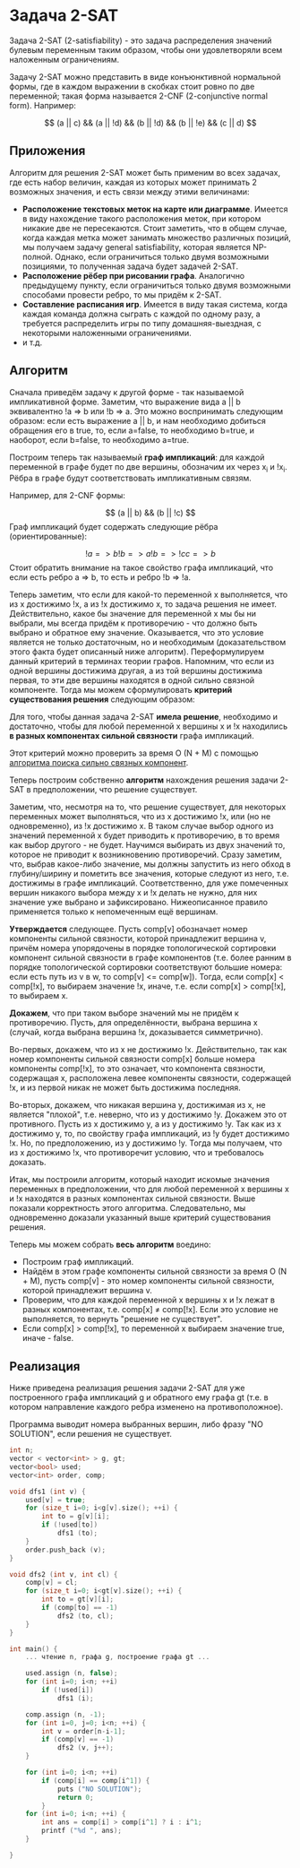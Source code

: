 # Задача 2-SAT

Задача 2-SAT (2-satisfiability) - это задача распределения значений булевым переменным таким образом, чтобы они удовлетворяли всем наложенным ограничениям.

Задачу 2-SAT можно представить в виде конъюнктивной нормальной формы, где в каждом выражении в скобках стоит ровно по две переменной; такая форма называется 2-CNF (2-conjunctive normal form). Например:

$$ (a || c) && (a || !d) && (b || !d) && (b || !e) && (c || d) $$

## Приложения

Алгоритм для решения 2-SAT может быть применим во всех задачах, где есть набор величин, каждая из которых может принимать 2 возможных значения, и есть связи между этими величинами:

* **Расположение текстовых меток на карте или диаграмме**.
Имеется в виду нахождение такого расположения меток, при котором никакие две не пересекаются.
Стоит заметить, что в общем случае, когда каждая метка может занимать множество различных позиций, мы получаем задачу general satisfiability, которая является NP-полной. Однако, если ограничиться только двумя возможными позициями, то полученная задача будет задачей 2-SAT.
* **Расположение рёбер при рисовании графа**.
Аналогично предыдущему пункту, если ограничиться только двумя возможными способами провести ребро, то мы придём к 2-SAT.
* **Составление расписания игр**.
Имеется в виду такая система, когда каждая команда должна сыграть с каждой по одному разу, а требуется распределить игры по типу домашняя-выездная, с некоторыми наложенными ограничениями.
* и т.д.

## Алгоритм

Сначала приведём задачу к другой форме - так называемой импликативной форме. Заметим, что выражение вида a || b эквивалентно !a => b или !b => a. Это можно воспринимать следующим образом: если есть выражение a || b, и нам необходимо добиться обращения его в true, то, если a=false, то необходимо b=true, и наоборот, если b=false, то необходимо a=true.

Построим теперь так называемый **граф импликаций**: для каждой переменной в графе будет по две вершины, обозначим их через x<sub>i</sub> и !x<sub>i</sub>. Рёбра в графе будут соответствовать импликативным связям.

Например, для 2-CNF формы:

$$ (a || b) && (b || !c) $$
Граф импликаций будет содержать следующие рёбра (ориентированные):

$$ !a => b
!b => a
!b => !c
c => b $$
Стоит обратить внимание на такое свойство графа импликаций, что если есть ребро a => b, то есть и ребро !b => !a.

Теперь заметим, что если для какой-то переменной x выполняется, что из x достижимо !x, а из !x достижимо x, то задача решения не имеет. Действительно, какое бы значение для переменной x мы бы ни выбрали, мы всегда придём к противоречию - что должно быть выбрано и обратное ему значение. Оказывается, что это условие является не только достаточным, но и необходимым (доказательством этого факта будет описанный ниже алгоритм). Переформулируем данный критерий в терминах теории графов. Напомним, что если из одной вершины достижима другая, а из той вершины достижима первая, то эти две вершины находятся в одной сильно связной компоненте. Тогда мы можем сформулировать **критерий существования решения** следующим образом:

Для того, чтобы данная задача 2-SAT **имела решение**, необходимо и достаточно, чтобы для любой переменной x вершины x и !x находились **в разных компонентах сильной связности** графа импликаций.

Этот критерий можно проверить за время O (N + M) с помощью [алгоритма поиска сильно связных компонент](strong_connected_components).

Теперь построим собственно **алгоритм** нахождения решения задачи 2-SAT в предположении, что решение существует.

Заметим, что, несмотря на то, что решение существует, для некоторых переменных может выполняться, что из x достижимо !x, или (но не одновременно), из !x достижимо x. В таком случае выбор одного из значений переменной x будет приводить к противоречию, в то время как выбор другого - не будет. Научимся выбирать из двух значений то, которое не приводит к возникновению противоречий. Сразу заметим, что, выбрав какое-либо значение, мы должны запустить из него обход в глубину/ширину и пометить все значения, которые следуют из него, т.е. достижимы в графе импликаций. Соответственно, для уже помеченных вершин никакого выбора между x и !x делать не нужно, для них значение уже выбрано и зафиксировано. Нижеописанное правило применяется только к непомеченным ещё вершинам.

**Утверждается** следующее. Пусть comp[v] обозначает номер компоненты сильной связности, которой принадлежит вершина v, причём номера упорядочены в порядке топологической сортировки компонент сильной связности в графе компонентов (т.е. более ранним в порядке топологической сортировки соответствуют большие номера: если есть путь из v в w, то comp[v] <= comp[w]). Тогда, если comp[x] < comp[!x], то выбираем значение !x, иначе, т.е. если comp[x] > comp[!x], то выбираем x.

**Докажем**, что при таком выборе значений мы не придём к противоречию. Пусть, для определённости, выбрана вершина x (случай, когда выбрана вершина !x, доказывается симметрично).

Во-первых, докажем, что из x не достижимо !x. Действительно, так как номер компоненты сильной связности comp[x] больше номера компоненты comp[!x], то это означает, что компонента связности, содержащая x, расположена левее компоненты связности, содержащей !x, и из первой никак не может быть достижима последняя.

Во-вторых, докажем, что никакая вершина y, достижимая из x, не является "плохой", т.е. неверно, что из y достижимо !y. Докажем это от противного. Пусть из x достижимо y, а из y достижимо !y. Так как из x достижимо y, то, по свойству графа импликаций, из !y будет достижимо !x. Но, по предположению, из y достижимо !y. Тогда мы получаем, что из x достижимо !x, что противоречит условию, что и требовалось доказать.

Итак, мы построили алгоритм, который находит искомые значения переменных в предположении, что для любой переменной x вершины x и !x находятся в разных компонентах сильной связности. Выше показали корректность этого алгоритма. Следовательно, мы одновременно доказали указанный выше критерий существования решения.

Теперь мы можем собрать **весь алгоритм** воедино:

* Построим граф импликаций.
* Найдём в этом графе компоненты сильной связности за время O (N + M), пусть comp[v] - это номер компоненты сильной связности, которой принадлежит вершина v.
* Проверим, что для каждой переменной x вершины x и !x лежат в разных компонентах, т.е. comp[x] &ne; comp[!x]. Если это условие не выполняется, то вернуть "решение не существует".
* Если comp[x] > comp[!x], то переменной x выбираем значение true, иначе - false.

## Реализация

Ниже приведена реализация решения задачи 2-SAT для уже построенного графа импликаций g и обратного ему графа gt (т.е. в котором направление каждого ребра изменено на противоположное).

Программа выводит номера выбранных вершин, либо фразу "NO SOLUTION", если решения не существует.

<!--- TODO: specify code snippet id -->
``` cpp
int n;
vector < vector<int> > g, gt;
vector<bool> used;
vector<int> order, comp;

void dfs1 (int v) {
    used[v] = true;
    for (size_t i=0; i<g[v].size(); ++i) {
        int to = g[v][i];
        if (!used[to])
            dfs1 (to);
    }
    order.push_back (v);
}

void dfs2 (int v, int cl) {
    comp[v] = cl;
    for (size_t i=0; i<gt[v].size(); ++i) {
        int to = gt[v][i];
        if (comp[to] == -1)
            dfs2 (to, cl);
    }
}

int main() {
    ... чтение n, графа g, построение графа gt ...

    used.assign (n, false);
    for (int i=0; i<n; ++i)
        if (!used[i])
            dfs1 (i);

    comp.assign (n, -1);
    for (int i=0, j=0; i<n; ++i) {
        int v = order[n-i-1];
        if (comp[v] == -1)
            dfs2 (v, j++);
    }

    for (int i=0; i<n; ++i)
        if (comp[i] == comp[i^1]) {
            puts ("NO SOLUTION");
            return 0;
        }
    for (int i=0; i<n; ++i) {
        int ans = comp[i] > comp[i^1] ? i : i^1;
        printf ("%d ", ans);
    }

}
```
